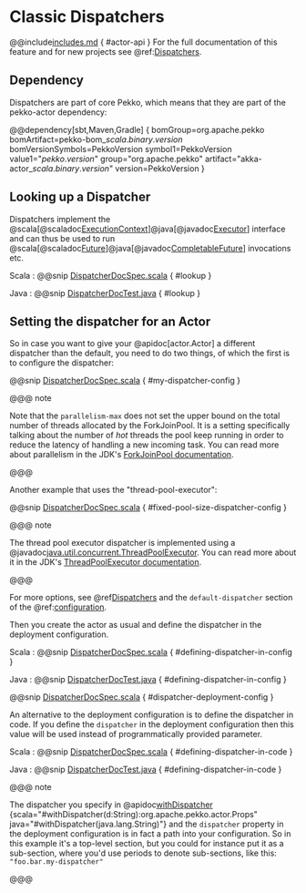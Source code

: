 # Classic Dispatchers

@@include[includes.md](includes.md) { #actor-api }
For the full documentation of this feature and for new projects see @ref:[Dispatchers](typed/dispatchers.md).

## Dependency

Dispatchers are part of core Pekko, which means that they are part of the pekko-actor dependency:

@@dependency[sbt,Maven,Gradle] {
  bomGroup=org.apache.pekko bomArtifact=pekko-bom_$scala.binary.version$ bomVersionSymbols=PekkoVersion
  symbol1=PekkoVersion
  value1="$pekko.version$"
  group="org.apache.pekko"
  artifact="akka-actor_$scala.binary.version$"
  version=PekkoVersion
}

<a id="dispatcher-lookup"></a>
## Looking up a Dispatcher

Dispatchers implement the @scala[@scaladoc[ExecutionContext](scala.concurrent.ExecutionContext)]@java[@javadoc[Executor](java.util.concurrent.Executor)] interface and can thus be used to run @scala[@scaladoc[Future](scala.concurrent.Future)]@java[@javadoc[CompletableFuture](java.util.concurrent.CompletableFuture)] invocations etc.

Scala
:  @@snip [DispatcherDocSpec.scala](/docs/src/test/scala/docs/dispatcher/DispatcherDocSpec.scala) { #lookup }

Java
:  @@snip [DispatcherDocTest.java](/docs/src/test/java/jdocs/dispatcher/DispatcherDocTest.java) { #lookup }

## Setting the dispatcher for an Actor

So in case you want to give your @apidoc[actor.Actor] a different dispatcher than the default, you need to do two things, of which the first
is to configure the dispatcher:

<!--same config text for Scala & Java-->
@@snip [DispatcherDocSpec.scala](/docs/src/test/scala/docs/dispatcher/DispatcherDocSpec.scala) { #my-dispatcher-config }

@@@ note

Note that the `parallelism-max` does not set the upper bound on the total number of threads
allocated by the ForkJoinPool. It is a setting specifically talking about the number of *hot*
threads the pool keep running in order to reduce the latency of handling a new incoming task.
You can read more about parallelism in the JDK's [ForkJoinPool documentation](https://docs.oracle.com/javase/8/docs/api/java/util/concurrent/ForkJoinPool.html).

@@@

Another example that uses the "thread-pool-executor":

<!--same config text for Scala & Java-->
@@snip [DispatcherDocSpec.scala](/docs/src/test/scala/docs/dispatcher/DispatcherDocSpec.scala) { #fixed-pool-size-dispatcher-config }

@@@ note

The thread pool executor dispatcher is implemented using a @javadoc[java.util.concurrent.ThreadPoolExecutor](java.util.concurrent.ThreadPoolExecutor).
You can read more about it in the JDK's [ThreadPoolExecutor documentation](https://docs.oracle.com/javase/8/docs/api/java/util/concurrent/ThreadPoolExecutor.html).

@@@

For more options, see @ref[Dispatchers](typed/dispatchers.md) and the `default-dispatcher` section of the @ref:[configuration](general/configuration.md).

Then you create the actor as usual and define the dispatcher in the deployment configuration.

Scala
:  @@snip [DispatcherDocSpec.scala](/docs/src/test/scala/docs/dispatcher/DispatcherDocSpec.scala) { #defining-dispatcher-in-config }

Java
:  @@snip [DispatcherDocTest.java](/docs/src/test/java/jdocs/dispatcher/DispatcherDocTest.java) { #defining-dispatcher-in-config }

<!--same config text for Scala & Java-->
@@snip [DispatcherDocSpec.scala](/docs/src/test/scala/docs/dispatcher/DispatcherDocSpec.scala) { #dispatcher-deployment-config } 

An alternative to the deployment configuration is to define the dispatcher in code.
If you define the `dispatcher` in the deployment configuration then this value will be used instead
of programmatically provided parameter.

Scala
:  @@snip [DispatcherDocSpec.scala](/docs/src/test/scala/docs/dispatcher/DispatcherDocSpec.scala) { #defining-dispatcher-in-code }

Java
:  @@snip [DispatcherDocTest.java](/docs/src/test/java/jdocs/dispatcher/DispatcherDocTest.java) { #defining-dispatcher-in-code }

@@@ note

The dispatcher you specify in @apidoc[withDispatcher](actor.Props) {scala="#withDispatcher(d:String):org.apache.pekko.actor.Props" java="#withDispatcher(java.lang.String)"} and the `dispatcher` property in the deployment
configuration is in fact a path into your configuration.
So in this example it's a top-level section, but you could for instance put it as a sub-section,
where you'd use periods to denote sub-sections, like this: `"foo.bar.my-dispatcher"`

@@@

